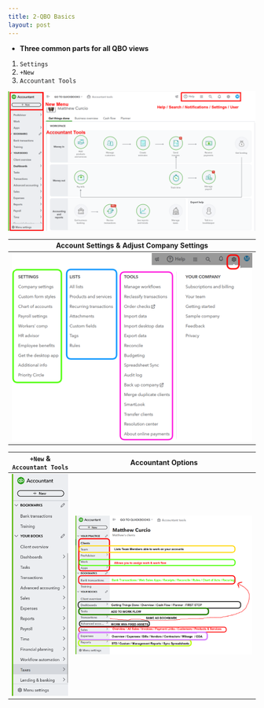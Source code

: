 ```yaml
---
title: 2-QBO Basics
layout: post
---
```



- **Three common parts for all QBO views**

1. `Settings`
2. `+New` 
3. `Accountant Tools`

![getting things done](/assets/images/1.getting-things-done.BIG.png)


|Account Settings & Adjust Company Settings|
|:-:|
|![Settings](/assets/images/gear-settings_2024-06-19_09-49-27.png)|


|`+New` & `Accountant Tools`|Accountant Options|
|:--:|:--:|
|![qbo.left.panel](/assets/images/qbo.left.panel.png)|![my-clients](/assets/images/my-clients-page_2024-06-19_10-09-25.png)|

